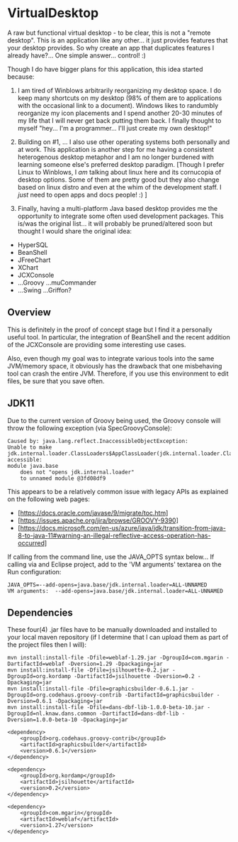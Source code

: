 # VirtualDesktop
A raw but functional virtual desktop - to be clear, this is not a "remote desktop".
This is an application like any other... it just provides features that your desktop provides.
So why create an app that duplicates features I already have?... One simple answer... control! :)

Though I do have bigger plans for this application, this idea started because:

1) I am tired of Winblows arbitrarily reorganizing my desktop space.  I do keep many shortcuts
on my desktop (98% of them are to applications with the occasional link to a document).
Windows likes to randumbly reorganize my icon placements and I spend another 20-30 minutes
of my life that I will never get back putting them back.  I finally thought to myself "hey...
I'm a programmer... I'll just create my own desktop!"

2) Building on #1, ... I also use other operating systems both personally and at work.
This application is another step for me having a consistent heterogenous desktop metaphor
and I am no longer burdened with learning someone else's preferred desktop paradigm.
[Though I prefer Linux to Winblows, I *am* talking about linux here and its cornucopia of desktop options.
Some of them are pretty good but they also change based on linux distro and even at the whim of the 
development staff.  I *just* need to open apps and docs people! :) ]

3) Finally, having a multi-platform Java based desktop provides me the opportunity to integrate some often
used development packages.  This is/was the original list... it will probably be pruned/altered soon but
thought I would share the original idea:

+ HyperSQL
+ BeanShell
+ JFreeChart
+ XChart
+ JCXConsole
+ ...Groovy ...muCommander
+ ...Swing ...Griffon?

## Overview
This is definitely in the proof of concept stage
but I find it a personally useful tool.
In particular, the integration of BeanShell and
the recent addition of the JCXConsole are providing
some interesting use cases.

Also, even though my goal was to integrate various
tools into the same JVM/memory space, it obviously
has the drawback that one misbehaving tool can
crash the entire JVM.  Therefore, if you use this
environment to edit files, be sure that you save often.

## JDK11

Due to the current version of Groovy being used, the Groovy console will throw
the following exception (via SpecGroovyConsole):

```
Caused by: java.lang.reflect.InaccessibleObjectException: 
Unable to make jdk.internal.loader.ClassLoaders$AppClassLoader(jdk.internal.loader.ClassLoaders$PlatformClassLoader,jdk.internal.loader.URLClassPath) accessible: 
module java.base 
	does not "opens jdk.internal.loader" 
	to unnamed module @3fd08df9
```

This appears to be a relatively common issue with legacy APIs as 
explained on the following web pages:

* [https://docs.oracle.com/javase/9/migrate/toc.htm]
* [https://issues.apache.org/jira/browse/GROOVY-9390]
* [https://docs.microsoft.com/en-us/azure/java/jdk/transition-from-java-8-to-java-11#warning-an-illegal-reflective-access-operation-has-occurred]

If calling from the command line, use the JAVA_OPTS syntax below...
If calling via and Eclipse project, add to the 'VM arguments' textarea on the Run configuration: 

```
JAVA_OPTS=--add-opens=java.base/jdk.internal.loader=ALL-UNNAMED
VM arguments:  --add-opens=java.base/jdk.internal.loader=ALL-UNNAMED
```


## Dependencies
These four(4) .jar files have to be manually downloaded and installed to your
local maven repository (if I determine that I can upload them as part
of the project files then I will):

```
mvn install:install-file -Dfile=weblaf-1.29.jar -DgroupId=com.mgarin -DartifactId=weblaf -Dversion=1.29 -Dpackaging=jar
mvn install:install-file -Dfile=jsilhouette-0.2.jar -DgroupId=org.kordamp -DartifactId=jsilhouette -Dversion=0.2 -Dpackaging=jar
mvn install:install-file -Dfile=graphicsbuilder-0.6.1.jar -DgroupId=org.codehaus.groovy-contrib -DartifactId=graphicsbuilder -Dversion=0.6.1 -Dpackaging=jar
mvn install:install-file -Dfile=dans-dbf-lib-1.0.0-beta-10.jar -DgroupId=nl.knaw.dans.common -DartifactId=dans-dbf-lib -Dversion=1.0.0-beta-10 -Dpackaging=jar
```

    <dependency>
        <groupId>org.codehaus.groovy-contrib</groupId>
        <artifactId>graphicsbuilder</artifactId>
        <version>0.6.1</version>
    </dependency>

    <dependency>
        <groupId>org.kordamp</groupId>
        <artifactId>jsilhouette</artifactId>
        <version>0.2</version>
    </dependency>

    <dependency>
        <groupId>com.mgarin</groupId>
        <artifactId>weblaf</artifactId>
        <version>1.27</version>
    </dependency>
